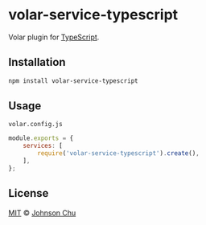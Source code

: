 # volar-service-typescript

Volar plugin for [TypeScript](https://www.typescriptlang.org/).

## Installation

```sh
npm install volar-service-typescript
```

## Usage

`volar.config.js`

```js
module.exports = {
	services: [
		require('volar-service-typescript').create(),
	],
};
```

## License

[MIT](LICENSE) © [Johnson Chu](https://github.com/johnsoncodehk)
